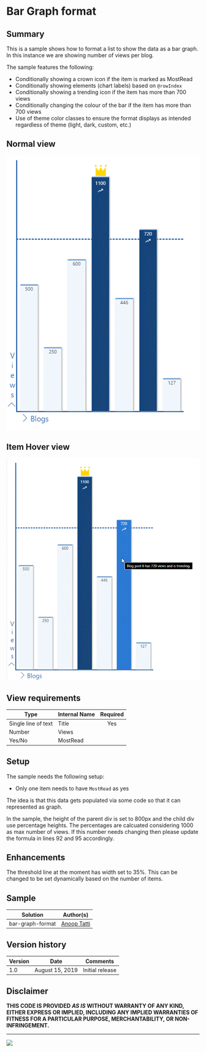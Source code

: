 # Bar Graph format

## Summary

This is a sample shows how to format a list to show the data as a bar graph. In this instance we are showing number of views per blog.

The sample features the following:
- Conditionally showing a crown icon if the item is marked as MostRead
- Conditionally showing elements (chart labels) based on `@rowIndex`
- Conditionally showing a trending icon if the item has more than 700 views
- Conditionally changing the colour of the bar if the item has more than 700 views
- Use of theme color classes to ensure the format displays as intended regardless of theme (light, dark, custom, etc.)

## Normal view
![Bar Graph Screenshot](./bargraph.png)

## Item Hover view
![Bar Graph with Title Screenshot](./bargraph_with_title.png)

## View requirements

|Type|Internal Name|Required|
|---|---|:---:|
|Single line of text|Title|Yes|
|Number|Views||
|Yes/No|MostRead||

## Setup

The sample needs the following setup:
- Only one item needs to have `MostRead` as yes

The idea is that this data gets populated via some code so that it can represented as graph.

In the sample, the height of the parent div is set to 800px and the child div use percentage heights. The percentages are calcuated considering 1000 as max number of views. If this number needs changing then please update the formula in lines 92 and 95 accordingly.

## Enhancements

The threshold line at the moment has width set to 35%. This can be changed to be set dynamically based on the number of items.

## Sample

Solution|Author(s)
--------|---------
bar-graph-format | [Anoop Tatti](https://twitter.com/anooptells)

## Version history

Version|Date|Comments
-------|----|--------
1.0|August 15, 2019 |Initial release

## Disclaimer
**THIS CODE IS PROVIDED *AS IS* WITHOUT WARRANTY OF ANY KIND, EITHER EXPRESS OR IMPLIED, INCLUDING ANY IMPLIED WARRANTIES OF FITNESS FOR A PARTICULAR PURPOSE, MERCHANTABILITY, OR NON-INFRINGEMENT.**

---

<img src="https://telemetry.sharepointpnp.com/sp-dev-list-formatting/view-samples/bar-graph-format" />